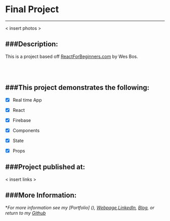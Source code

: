 # Final Project
---
< insert photos >

###Description:
---
This is a project based off [ReactForBeginners.com](https://ReactForBeginners.com) by Wes Bos.  

<br/>
<br/>

###This project demonstrates the following:
---

- [x] Real time App
- [x] React
- [x] Firebase
- [x] Components
- [x] State
- [x] Props


###Project published at: 
---

< insert links >

###More Information:
---

\**For more information see my [Portfolio] (), [Webpage](http://web-karma.org),[LinkedIn](https://www.linkedin.com/in/trevor-rapp-042a1037), [Blog](http://web-karma.net), or return to my [Github](https://github.com/trrapp12)*

